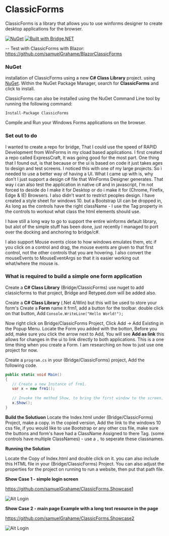 # ClassicForms

ClassicForms is a library that allows you to use winforms designer to create desktop applications for the browser.

[![NuGet](https://img.shields.io/nuget/v/classicforms.svg)](https://www.nuget.org/packages/classicforms) [![Built with Bridge.NET](https://img.shields.io/badge/built%20with-Bridge.NET-blue.svg)](http://bridge.net/)

-- Test with ClassicForms with Blazor: https://github.com/samuelGrahame/BlazorClassicForms

### NuGet

installation of ClassicForms using a new **C# Class Library** project. using [NuGet](https://www.nuget.org/packages/classicforms). Within the NuGet Package Manager, search for **ClassicForms** and click to install. 

ClassicForms can also be installed using the NuGet Command Line tool by running the following command:

```
Install-Package ClassicForms
```

Compile and Run your Windows Forms applications on the browser.

### Set out to do

I wanted to create a repo for bridge, That I could use the speed of RAPID Development from WinForms in my cload based applications.
I first created a repo called ExpressCraft, It was going good for the most part. One thing that I found out, is that because or the ui is based on code it just takes ages to design and test screens. I noticed this with one of my large projects. So i needed to use a better way of having a UI. What I came up with is, why don't I just support a design c# file that WinForms Designer generates. That way i can also test the application in native c# and in javascript, I'm not forced to deside do I make it for Desktop or do i make it for (Chrome, Firefix, Edge & IE) Browsers. I also didn't want to restrict peoples design. I have created a style sheet for windows 10. but a Bootstrap UI can be dropped in, As long as the controls have the right className - I use the Tag property in the controls to workout what class the html elements should use.

I have still a long way to go to support the entire winforms default library, but alot of the simple stuff has been done, just recently I managed to port over the docking and anchoring to bridge/c#.

I also support Mouse events close to how windows emulates them, etc if you click on a control and drag, the mouse events are given to that first control, not the other controls that you are hovering. I also convert the mouseEvents to MouseEventArgs so that it is easier working out what/where the mouse is.

### What is required to build a simple one form application

Create a **C# Class Library** (Bridge/ClassicForms) use nuget to add classicforms to that project, Bridge and Retyped.dom will be added also.

Create a **C# Class Library** (.Net 4/Win) but this will be used to store your form's
Create a **Form** name it frm1, add a button for the toolbar.
double click on that button, Add ```Console.WriteLine("Hello World!");```    

Now right click on Bridge/ClassicForms Project, Click Add -> Add Existing in the Popup Menu.
Locate the Form you added with the botton, Before you add, make sure you click the arrow next to Add, You will see **Add as link** this allows for changes in the ui to link directly to both applications. This is a one time thing when you create a Form.
I am researching on how to just use one project for now.

Create a ```program.cs``` in your (Bridge/ClassicForms) project, Add the following code.

```csharp
public static void Main()
{
   // Create a new Instance of frm1.  
   var x = new frm1();
   
   // Invoke the method Show, to bring the first window to the screen.
   x.Show();
}
```
   
**Build the Solutiuon**
Locate the Index.html under (Bridge/ClassicForms) Project, make a copy. in the copied version, Add the link to the windows 10 css file, if you would like to use Bootstrap or any other css file, make sure the buttons and form's have had a ClassName Assigned to there Tag. (some controls have multiple ClassNames) - use a `,` to seperate these classnames.

**Running the Solution**

Locate the Copy of Index.html and double click on it. you can also include this HTML file in your (Bridge/ClassicForms) Project.
You can also adjust the properties for the project on running to run a website, then put that path file.
  
**Show Case 1 - simple login screen**

https://github.com/samuelGrahame/ClassicForms.Showcase1

![Alt Login](images/loginExample.png?raw=true "Login Example")

**Show Case 2 - main page Example with a long text resource in the page**

https://github.com/samuelGrahame/ClassicForms.Showcase2

![Alt Login](images/ResourceFileText.png?raw=true "Resource Main Page Example")

